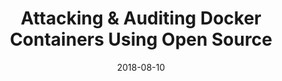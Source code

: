 ---
title: Attacking & Auditing Docker Containers Using Open Source
date: 2018-08-10
type: book
event: DEF CON 26
link: ./attacking-and-auditing-docker-containers-using-opensource/
image: ./books-bg.jpg
---